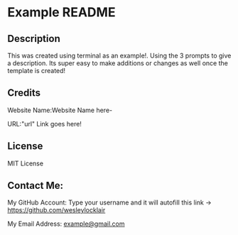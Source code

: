 
# Example README
## Description
This was created using terminal as an example!. Using the 3 prompts to give a description. Its super easy to make additions or changes as well once the template is created!
## Credits
Website Name:Website Name here-

URL:"url" Link goes here!

## License
MIT License
## Contact Me:

My GitHub Account:
Type your username and it will autofill this link ->
https://github.com/wesleylocklair

My Email Address:
example@gmail.com
    